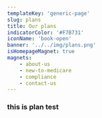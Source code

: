 ```yaml
---
templateKey: 'generic-page'
slug: plans
title: Our plans
indicatorColor: '#F7B731'
iconName: 'book-open'
banner: '../../img/plans.png'
isHomepageMagnet: true
magnets:
    - about-us
    - new-to-medicare
    - compliance
    - contact-us
---
```

### this is plan test